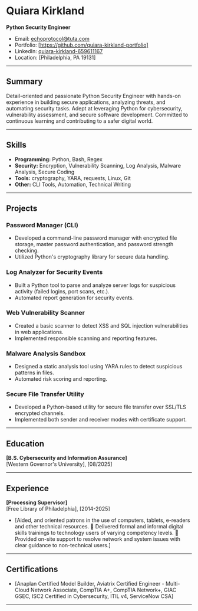 # Quiara Kirkland

**Python Security Engineer**

- Email: echoprotocol@tuta.com
- Portfolio: [https://github.com/quiara-kirkland-portfolio] 
- LinkedIn: [quiara-kirkland-659611167](https://www.linkedin.com/in/quiara-kirkland-659611167/)
- Location: [Philadelphia, PA 19131]

---

## Summary

Detail-oriented and passionate Python Security Engineer with hands-on experience in building secure applications, analyzing threats, and automating security tasks. Adept at leveraging Python for cybersecurity, vulnerability assessment, and secure software development. Committed to continuous learning and contributing to a safer digital world.

---

## Skills

- **Programming:** Python, Bash, Regex
- **Security:** Encryption, Vulnerability Scanning, Log Analysis, Malware Analysis, Secure Coding
- **Tools:** cryptography, YARA, requests, Linux, Git
- **Other:** CLI Tools, Automation, Technical Writing

---

## Projects

### Password Manager (CLI)
- Developed a command-line password manager with encrypted file storage, master password authentication, and password strength checking.
- Utilized Python's cryptography library for secure data handling.

### Log Analyzer for Security Events
- Built a Python tool to parse and analyze server logs for suspicious activity (failed logins, port scans, etc.).
- Automated report generation for security events.

### Web Vulnerability Scanner
- Created a basic scanner to detect XSS and SQL injection vulnerabilities in web applications.
- Implemented responsible scanning and reporting features.

### Malware Analysis Sandbox
- Designed a static analysis tool using YARA rules to detect suspicious patterns in files.
- Automated risk scoring and reporting.

### Secure File Transfer Utility
- Developed a Python-based utility for secure file transfer over SSL/TLS encrypted channels.
- Implemented both sender and receiver modes with certificate support.

---

## Education

**[B.S. Cybersecurity and Information Assurance]**  
[Western Governor's University], [08/2025]

---

## Experience

**[Processing Supervisor]**  
[Free Library of Philadelphia], [2014-2025]
- [Aided, and oriented patrons in the use of computers, tablets, e-readers and other technical resources.
 Delivered formal and informal digital skills trainings to technology users of varying competency levels.
 Provided on-site support to resolve network and system issues with clear guidance to non-technical
users.]

---

## Certifications
- [Anaplan Certified Model Builder, Aviatrix Certified Engineer - Multi-Cloud Network Associate, CompTIA A+, CompTIA Network+, GIAC GSEC, ISC2 Certified in Cybersecurity, ITIL v4, ServiceNow CSA]

---

